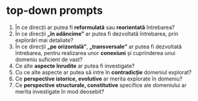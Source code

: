 # top-down prompts

1. În ce direcții ar putea fi **reformulată** sau **reorientată** întrebarea?
2. În ce direcții **„în adâncime”** ar putea fi dezvoltată întrebarea, prin explorări mai detaliate?
3. În ce direcții **„pe orizontală”**, **„transversale”** ar putea fi dezvoltată întrebarea, pentru realizarea unor **conexiuni** și cuprinderea unui domeniu suficient de vast?
4. Ce alte **aspecte înrudite** ar putea fi investigate?
5. Cu ce alte aspecte ar putea să intre în **contradicție** domeniul explorat?
6. Ce **perspective istorice, evolutive** ar merita explorate în domeniu?
7. Ce **perspective structurale, constitutive** specifice ale domeniului ar merita investigate în mod deosebit?
